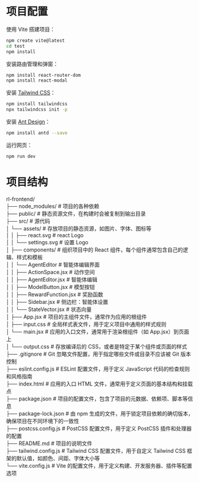 # 项目配置

使用 Vite 搭建项目：
```bash
npm create vite@latest
cd test
npm install
```

安装路由管理和弹窗：
```bash
npm install react-router-dom
npm install react-modal
```

安装 [Tailwind CSS](https://tailwindcss.com/docs/installation)：
```bash
npm install tailwindcss
npx tailwindcss init -p
```

安装 [Ant Design](https://ant.design/docs/react/use-with-vite-cn)：
```bash
npm install antd --save
```

运行网页：
```bash
npm run dev
```

# 项目结构

rl-frontend/  
├── node_modules/ # 项目的各种依赖  
├── public/ # 静态资源文件，在构建时会被复制到输出目录  
├── src/ # 源代码  
│       └── assets/ # 存放项目的静态资源，如图片、字体、图标等  
│       │         ├── react.svg # react Logo  
│       │         └── settings.svg # 设置 Logo  
│       ├── components/ # 组织项目中的 React 组件，每个组件通常包含自己的逻辑、样式和模板  
│       │         └── AgentEditor # 智能体编辑界面  
│       │                       ├── ActionSpace.jsx # 动作空间  
│       │                       ├── AgentEditor.jsx # 智能体编辑  
│       │                       ├── ModelButton.jsx # 模型按钮  
│       │                       ├── RewardFunction.jsx # 奖励函数  
│       │                       ├── Sidebar.jsx # 侧边栏：智能体设置  
│       │                       └── StateVector.jsx # 状态向量  
│       ├── App.jsx # 项目的主组件文件，通常作为应用的根组件  
│       ├── input.css # 全局样式表文件，用于定义项目中通用的样式规则  
│       └── main.jsx # 应用的入口文件，通常用于渲染根组件（如 App.jsx）到页面上  
│       └── output.css # 存放编译后的 CSS，或者是特定于某个组件或页面的样式  
├── .gitignore # Git 忽略文件配置，用于指定哪些文件或目录不应该被 Git 版本控制  
├── eslint.config.js # ESLint 配置文件，用于定义 JavaScript 代码的检查规则和风格指南  
├── index.html # 应用的入口 HTML 文件，通常用于定义页面的基本结构和挂载点  
├── package.json # 项目的配置文件，包含了项目的元数据、依赖项、脚本等信息  
├── package-lock.json # 由 npm 生成的文件，用于锁定项目依赖的确切版本，确保项目在不同环境下的一致性  
├── postcss.config.js # PostCSS 配置文件，用于定义 PostCSS 插件和处理器的配置  
├── README.md # 项目的说明文件  
├── tailwind.config.js # Tailwind CSS 配置文件，用于自定义 Tailwind CSS 框架的默认值，如颜色、间距、字体大小等  
└── vite.config.js # Vite 的配置文件，用于定义构建、开发服务器、插件等配置选项  
